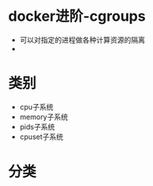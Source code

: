 # docker进阶-cgroups

- 可以对指定的进程做各种计算资源的隔离
- 

# 类别

- cpu子系统
- memory子系统
- pids子系统
- cpuset子系统

# 分类





